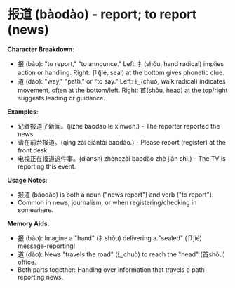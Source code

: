 # **报道 (bàodào) - report; to report (news)**

**Character Breakdown**:  
- 报 (bào): "to report," "to announce." Left: 扌(shǒu, hand radical) implies action or handling. Right: 卩(jié, seal) at the bottom gives phonetic clue.  
- 道 (dào): "way," "path," or "to say." Left: 辶(chuò, walk radical) indicates movement, often at the bottom/left. Right: 首(shǒu, head) at the top/right suggests leading or guidance.

**Examples**:  
- 记者报道了新闻。(jìzhě bàodào le xīnwén.) - The reporter reported the news.  
- 请在前台报道。(qǐng zài qiántái bàodào.) - Please report (register) at the front desk.  
- 电视正在报道这件事。(diànshì zhèngzài bàodào zhè jiàn shì.) - The TV is reporting this event.

**Usage Notes**:  
- 报道 (bàodào) is both a noun ("news report") and verb ("to report").  
- Common in news, journalism, or when registering/checking in somewhere.

**Memory Aids**:  
- 报 (bào): Imagine a "hand" (扌shǒu) delivering a "sealed" (卩jié) message-reporting!  
- 道 (dào): News "travels the road" (辶chuò) to reach the "head" (首shǒu) office.  
- Both parts together: Handing over information that travels a path-reporting news.